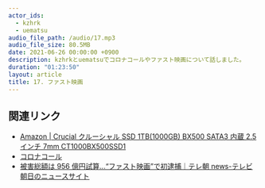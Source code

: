 ```yaml
---
actor_ids:
  - kzhrk
  - uematsu
audio_file_path: /audio/17.mp3
audio_file_size: 80.5MB
date: 2021-06-26 00:00:00 +0900
description: kzhrkとuematsuでコロナコールやファスト映画について話しました。
duration: "01:23:50"
layout: article
title: 17. ファスト映画
---
```


## 関連リンク

- [Amazon \| Crucial クルーシャル SSD 1TB(1000GB) BX500 SATA3 内蔵 2.5 インチ 7mm CT1000BX500SSD1](https://amzn.to/35Sw2GH)
- [コロナコール](https://onidenwa.com/)
- [被害総額は 956 億円試算…“ファスト映画”で初逮捕｜テレ朝 news-テレビ朝日のニュースサイト](https://news.tv-asahi.co.jp/news_society/articles/000220355.html)
